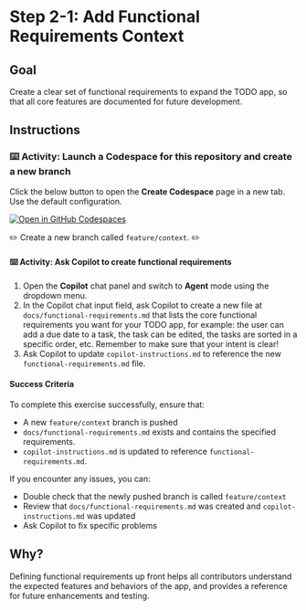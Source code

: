 # Step 2-1: Add Functional Requirements Context

## Goal
Create a clear set of functional requirements to expand the TODO app, so that all core features are documented for future development.

## Instructions

### :keyboard: Activity: Launch a Codespace for this repository and create a new branch

Click the below button to open the **Create Codespace** page in a new tab. Use the default configuration.

   [![Open in GitHub Codespaces](https://github.com/codespaces/badge.svg)](https://codespaces.new/{{full_repo_name}}?quickstart=1)

:pencil2: Create a new branch called `feature/context`. :pencil2:

#### :keyboard: Activity: Ask Copilot to create functional requirements

1. Open the **Copilot** chat panel and switch to **Agent** mode using the dropdown menu.
2. In the Copilot chat input field, ask Copilot to create a new file at `docs/functional-requirements.md` that lists the core functional requirements you want for your TODO app, for example: the user can add a due date to a task, the task can be edited, the tasks are sorted in a specific order, etc. Remember to make sure that your intent is clear!
3. Ask Copilot to update `copilot-instructions.md` to reference the new `functional-requirements.md` file.


#### Success Criteria
To complete this exercise successfully, ensure that:
- A new `feature/context` branch is pushed
- `docs/functional-requirements.md` exists and contains the specified requirements.
- `copilot-instructions.md` is updated to reference `functional-requirements.md`.

If you encounter any issues, you can:
- Double check that the newly pushed branch is called `feature/context`
- Review that `docs/functional-requirements.md` was created and `copilot-instructions.md` was updated
- Ask Copilot to fix specific problems


## Why?
Defining functional requirements up front helps all contributors understand the expected features and behaviors of the app, and provides a reference for future enhancements and testing.
